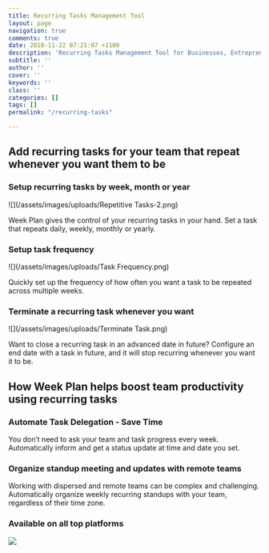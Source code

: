 ```yaml
---
title: Recurring Tasks Management Tool
layout: page
navigation: true
comments: true
date: 2018-11-22 07:21:07 +1100
description: 'Recurring Tasks Management Tool for Businesses, Entrepreneurs '
subtitle: ''
author: ''
cover: ''
keywords: ''
class: ''
categories: []
tags: []
permalink: "/recurring-tasks"

---
```

## Add recurring tasks for your team that repeat whenever you want them to be

### **Setup recurring tasks by week, month or year**

![](/assets/images/uploads/Repetitive Tasks-2.png)

Week Plan gives the control of your recurring tasks in your hand. Set a task that repeats daily, weekly, monthly or yearly.

### **Setup task frequency**

![](/assets/images/uploads/Task Frequency.png)

Quickly set up the frequency of how often you want a task to be repeated across multiple weeks.

### **Terminate a recurring task whenever you want**

![](/assets/images/uploads/Terminate Task.png)

Want to close a recurring task in an advanced date in future? Configure an end date with a task in future, and it will stop recurring whenever you want it to be.

## **How Week Plan helps boost team productivity using recurring tasks**

### **Automate Task Delegation - Save Time**

You don’t need to ask your team and task progress every week. Automatically inform and get a status update at time and date you set.

### **Organize standup meeting and updates with remote teams**

Working with dispersed and remote teams can be complex and challenging. Automatically organize weekly recurring standups with your team, regardless of their time zone. 

### **Available on all top platforms**

![](https://weekplan.net/assets/images/uploads/All%20Apps-1.png)
